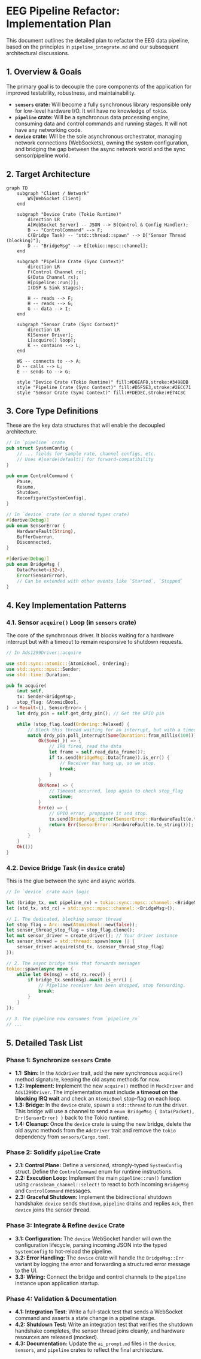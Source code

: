 # EEG Pipeline Refactor: Implementation Plan

This document outlines the detailed plan to refactor the EEG data pipeline, based on the principles in `pipeline_integrate.md` and our subsequent architectural discussions.

## 1. Overview & Goals

The primary goal is to decouple the core components of the application for improved testability, robustness, and maintainability.

- **`sensors` crate:** Will become a fully synchronous library responsible only for low-level hardware I/O. It will have no knowledge of `tokio`.
- **`pipeline` crate:** Will be a synchronous data processing engine, consuming data and control commands and running stages. It will not have any networking code.
- **`device` crate:** Will be the sole asynchronous orchestrator, managing network connections (WebSockets), owning the system configuration, and bridging the gap between the async network world and the sync sensor/pipeline world.

## 2. Target Architecture

```mermaid
graph TD
    subgraph "Client / Network"
        WS[WebSocket Client]
    end

    subgraph "Device Crate (Tokio Runtime)"
        direction LR
        A[WebSocket Server] -- JSON --> B(Control & Config Handler);
        B -- "ControlCommand" --> F;
        C(Bridge Task) -- "std::thread::spawn" --> D["Sensor Thread (blocking)"];
        D -- "BridgeMsg" --> E[tokio::mpsc::channel];
    end

    subgraph "Pipeline Crate (Sync Context)"
        direction LR
        F(Control Channel rx);
        G(Data Channel rx);
        H[pipeline::run()];
        I(DSP & Sink Stages);

        H -- reads --> F;
        H -- reads --> G;
        G -- data --> I;
    end

    subgraph "Sensor Crate (Sync Context)"
        direction LR
        K[Sensor Driver];
        L[acquire() loop];
        K -- contains --> L;
    end

    WS -- connects to --> A;
    D -- calls --> L;
    E -- sends to --> G;

    style "Device Crate (Tokio Runtime)" fill:#D6EAF8,stroke:#3498DB
    style "Pipeline Crate (Sync Context)" fill:#D5F5E3,stroke:#2ECC71
    style "Sensor Crate (Sync Context)" fill:#FDEDEC,stroke:#E74C3C
```

## 3. Core Type Definitions

These are the key data structures that will enable the decoupled architecture.

```rust
// In `pipeline` crate
pub struct SystemConfig {
    // ... fields for sample rate, channel configs, etc.
    // Uses #[serde(default)] for forward-compatibility
}

pub enum ControlCommand {
    Pause,
    Resume,
    Shutdown,
    Reconfigure(SystemConfig),
}

// In `device` crate (or a shared types crate)
#[derive(Debug)]
pub enum SensorError {
    HardwareFault(String),
    BufferOverrun,
    Disconnected,
}

#[derive(Debug)]
pub enum BridgeMsg {
    Data(Packet<i32>),
    Error(SensorError),
    // Can be extended with other events like `Started`, `Stopped`
}
```

## 4. Key Implementation Patterns

### 4.1. Sensor `acquire()` Loop (in `sensors` crate)

The core of the synchronous driver. It blocks waiting for a hardware interrupt but with a timeout to remain responsive to shutdown requests.

```rust
// In Ads1299Driver::acquire

use std::sync::atomic::{AtomicBool, Ordering};
use std::sync::mpsc::Sender;
use std::time::Duration;

pub fn acquire(
    &mut self,
    tx: Sender<BridgeMsg>,
    stop_flag: &AtomicBool,
) -> Result<(), SensorError> {
    let drdy_pin = self.get_drdy_pin(); // Get the GPIO pin

    while !stop_flag.load(Ordering::Relaxed) {
        // Block this thread waiting for an interrupt, but with a timeout.
        match drdy_pin.poll_interrupt(Some(Duration::from_millis(100))) {
            Ok(Some(_)) => {
                // IRQ fired, read the data
                let frame = self.read_data_frame()?;
                if tx.send(BridgeMsg::Data(frame)).is_err() {
                    // Receiver has hung up, so we stop.
                    break;
                }
            }
            Ok(None) => {
                // Timeout occurred, loop again to check stop_flag
                continue;
            }
            Err(e) => {
                // GPIO error, propagate it and stop.
                tx.send(BridgeMsg::Error(SensorError::HardwareFault(e.to_string()))).ok();
                return Err(SensorError::HardwareFault(e.to_string()));
            }
        }
    }
    Ok(())
}
```

### 4.2. Device Bridge Task (in `device` crate)

This is the glue between the sync and async worlds.

```rust
// In `device` crate main logic

let (bridge_tx, mut pipeline_rx) = tokio::sync::mpsc::channel::<BridgeMsg>(1024);
let (std_tx, std_rx) = std::sync::mpsc::channel::<BridgeMsg>();

// 1. The dedicated, blocking sensor thread
let stop_flag = Arc::new(AtomicBool::new(false));
let sensor_thread_stop_flag = stop_flag.clone();
let mut sensor_driver = create_driver(); // Your driver instance
let sensor_thread = std::thread::spawn(move || {
    sensor_driver.acquire(std_tx, &sensor_thread_stop_flag)
});

// 2. The async bridge task that forwards messages
tokio::spawn(async move {
    while let Ok(msg) = std_rx.recv() {
        if bridge_tx.send(msg).await.is_err() {
            // Pipeline receiver has been dropped, stop forwarding.
            break;
        }
    }
});

// 3. The pipeline now consumes from `pipeline_rx`
// ...
```

## 5. Detailed Task List

### Phase 1: Synchronize `sensors` Crate
-   **1.1: Shim:** In the `AdcDriver` trait, add the new synchronous `acquire()` method signature, keeping the old async methods for now.
-   **1.2: Implement:** Implement the new `acquire()` method in `MockDriver` and `Ads1299Driver`. The implementation must include a **timeout on the blocking IRQ wait** and check an `AtomicBool` stop-flag on each loop.
-   **1.3: Bridge:** In the `device` crate, spawn a `std::thread` to run the driver. This bridge will use a channel to send a `enum BridgeMsg { Data(Packet), Err(SensorError) }` back to the Tokio runtime.
-   **1.4: Cleanup:** Once the `device` crate is using the new bridge, delete the old async methods from the `AdcDriver` trait and remove the `tokio` dependency from `sensors/Cargo.toml`.

### Phase 2: Solidify `pipeline` Crate
-   **2.1: Control Plane:** Define a versioned, strongly-typed `SystemConfig` struct. Define the `ControlCommand` enum for runtime instructions.
-   **2.2: Execution Loop:** Implement the main `pipeline::run()` function using `crossbeam_channel::select!` to react to both incoming `BridgeMsg` and `ControlCommand` messages.
-   **2.3: Graceful Shutdown:** Implement the bidirectional shutdown handshake: `device` sends `Shutdown`, `pipeline` drains and replies `Ack`, then `device` joins the sensor thread.

### Phase 3: Integrate & Refine `device` Crate
-   **3.1: Configuration:** The `device` WebSocket handler will own the configuration lifecycle, parsing incoming JSON into the typed `SystemConfig` to hot-reload the pipeline.
-   **3.2: Error Handling:** The `device` crate will handle the `BridgeMsg::Err` variant by logging the error and forwarding a structured error message to the UI.
-   **3.3: Wiring:** Connect the bridge and control channels to the `pipeline` instance upon application startup.

### Phase 4: Validation & Documentation
-   **4.1: Integration Test:** Write a full-stack test that sends a WebSocket command and asserts a state change in a pipeline stage.
-   **4.2: Shutdown Test:** Write an integration test that verifies the shutdown handshake completes, the sensor thread joins cleanly, and hardware resources are released (mocked).
-   **4.3: Documentation:** Update the `ai_prompt.md` files in the `device`, `sensors`, and `pipeline` crates to reflect the final architecture.